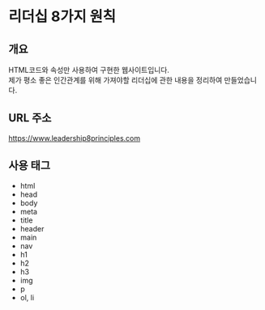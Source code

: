 # 리더십 8가지 원칙

## 개요
HTML코드와 속성만 사용하여 구현한 웹사이트입니다.<br>
제가 평소 좋은 인간관계를 위해 가져야할 리더십에 관한 내용을 정리하여 만들었습니다.

## URL 주소
https://www.leadership8principles.com

## 사용 태그
<ul>
  <li>html</li>
  <li>head</li>
  <li>body</li>
  <li>meta</li>
  <li>title</li>
  <li>header</li>
  <li>main</li>
  <li>nav</li>
  <li>h1</li>
  <li>h2</li>
  <li>h3</li>
  <li>img</li>
  <li>p</li>
  <li>ol, li</li>
</ul>
